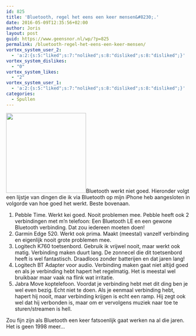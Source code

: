 ```yaml
---
id: 825
title: 'Bluetooth, regel het eens een keer mensen&#8230;.'
date: 2016-05-09T12:35:56+02:00
author: Joris
layout: post
guid: https://www.geensnor.nl/wp/?p=825
permalink: /bluetooth-regel-het-eens-een-keer-mensen/
vortex_system_user_2:
  - 'a:2:{s:5:"liked";s:7:"noliked";s:8:"disliked";s:8:"disliked";}'
vortex_system_dislikes:
  - "0"
vortex_system_likes:
  - "2"
vortex_system_user_1:
  - 'a:2:{s:5:"liked";s:7:"noliked";s:8:"disliked";s:8:"disliked";}'
categories:
  - Spullen
---
```

<img class="alignleft" src="http://www.inktechnologies.com/blog/wp-content/uploads/2012/05/Bluetooth-Logo2.png" alt="" width="217" height="217" />Bluetooth werkt niet goed. Hieronder volgt een lijstje van dingen die ik via Bluetooth op mijn iPhone heb aangesloten in volgorde van hoe goed het werkt. Beste bovenaan.

  1. Pebble Time. Werkt kei goed. Nooit problemen mee. Pebble heeft ook 2 verbindingen met m&#8217;n telefoon: Een Bluetooth LE en een gewone Bluetooth verbinding. Dat zou iedereen moeten doen!
  2. Garmin Edge 520. Werkt ook prima. Maakt (meestal) vanzelf verbinding en eigenlijk nooit grote problemen mee.
  3. Logitech K760 toetsenbord. Gebruik ik vrijwel nooit, maar werkt ook matig. Verbinding maken duurt lang. De zonnecel die dit toetsenbord heeft is wel fantastisch. Draadloos zonder batterijen en dat jaren lang!
  4. Logitech BT Adapter voor audio. Verbinding maken gaat niet altijd goed en als je verbinding hebt hapert het regelmatig. Het is meestal wel bruikbaar maar vaak na flink wat irritatie.
  5. Jabra Move koptelefoon. Voordat je verbinding hebt met dit ding ben je wel even bezig. Echt niet te doen. Als je eenmaal verbinding hebt, hapert hij nooit, maar verbinding krijgen is echt een ramp. Hij zegt ook wel dat hij verbonden is, maar om er vervolgens muziek naar toe te sturen/streamen is hell.

Zou fijn zijn als Bluetooth een keer fatsoenlijk gaat werken na al die jaren. Het is geen 1998 meer&#8230;
